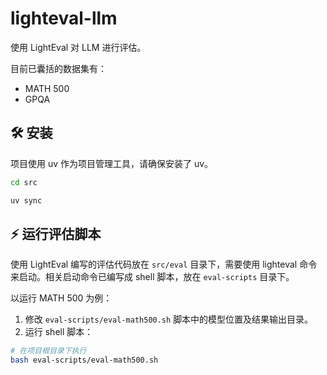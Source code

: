 # lighteval-llm

使用 LightEval 对 LLM 进行评估。

目前已囊括的数据集有：

- MATH 500
- GPQA

## 🛠️ 安装

项目使用 uv 作为项目管理工具，请确保安装了 uv。

```bash
cd src

uv sync
```

## ⚡ 运行评估脚本

使用 LightEval 编写的评估代码放在 `src/eval` 目录下，需要使用 lighteval 命令来启动。相关启动命令已编写成 shell 脚本，放在 `eval-scripts` 目录下。

以运行 MATH 500 为例：

1. 修改 `eval-scripts/eval-math500.sh` 脚本中的模型位置及结果输出目录。
2. 运行 shell 脚本：

```bash
# 在项目根目录下执行
bash eval-scripts/eval-math500.sh
```
